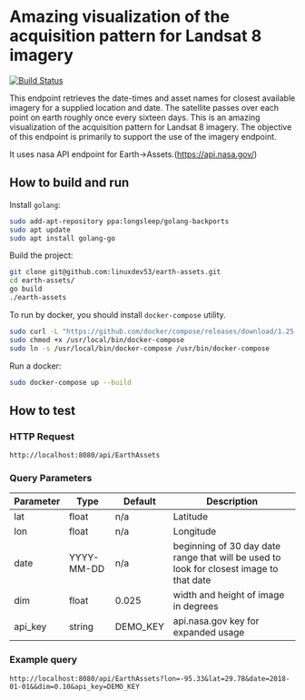 # Amazing visualization of the acquisition pattern for Landsat 8 imagery

[![Build Status](https://travis-ci.com/linuxdev53/earth-assets.svg?branch=master)](https://travis-ci.com/linuxdev53/earth-assets)

This endpoint retrieves the date-times and asset names for closest available imagery for a supplied location and date. The satellite passes over each point on earth roughly once every sixteen days. This is an amazing visualization of the acquisition pattern for Landsat 8 imagery. The objective of this endpoint is primarily to support the use of the imagery endpoint.

It uses nasa API endpoint for Earth->Assets.(https://api.nasa.gov/)

## How to build and run

Install `golang`:

```sh
sudo add-apt-repository ppa:longsleep/golang-backports
sudo apt update
sudo apt install golang-go
```

Build the project:

```sh
git clone git@github.com:linuxdev53/earth-assets.git
cd earth-assets/
go build
./earth-assets
```

To run by docker, you should install `docker-compose` utility.

```sh
sudo curl -L "https://github.com/docker/compose/releases/download/1.25.5/docker-compose-$(uname -s)-$(uname -m)" -o /usr/local/bin/docker-compose
sudo chmod +x /usr/local/bin/docker-compose
sudo ln -s /usr/local/bin/docker-compose /usr/bin/docker-compose
```

Run a docker:

```sh
sudo docker-compose up --build
```

## How to test

### HTTP Request

```
http://localhost:8080/api/EarthAssets
```

### Query Parameters

 Parameter | Type | Default | Description
 --------- | -------- | ----- | ----------
 lat | float | n/a | Latitude
 lon | float | n/a | Longitude
 date | YYYY-MM-DD | n/a | beginning of 30 day date range that will be used to look for closest image to that date
 dim | float | 0.025 | width and height of image in degrees
 api_key | string | DEMO_KEY | api.nasa.gov key for expanded usage

### Example query

```
http://localhost:8080/api/EarthAssets?lon=-95.33&lat=29.78&date=2018-01-01&&dim=0.10&api_key=DEMO_KEY
```
